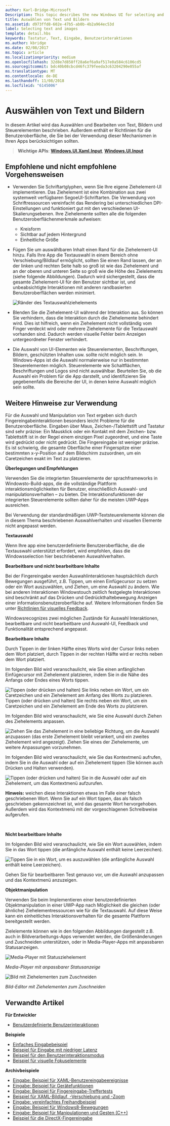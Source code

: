 ```yaml
---
author: Karl-Bridge-Microsoft
Description: This topic describes the new Windows UI for selecting and manipulating text, images, and controls and provides user experience guidelines that should be considered when using these new selection and manipulation mechanisms in your UWP app.
title: Auswählen von Text und Bildern
ms.assetid: d973ffd8-602e-47b5-ab0b-4b2a964ec53d
label: Selecting text and images
template: detail.hbs
keywords: Tastatur, Text, Eingabe, Benutzerinteraktionen
ms.author: kbridge
ms.date: 02/08/2017
ms.topic: article
ms.localizationpriority: medium
ms.openlocfilehash: 32d8e7d858ff28a6ef6a9af517e0a584c6106cd5
ms.sourcegitcommit: bdc40b08cbcd46fc379feeda3c63204290e055af
ms.translationtype: MT
ms.contentlocale: de-DE
ms.lasthandoff: 11/08/2018
ms.locfileid: "6145006"
---
```

# <a name="selecting-text-and-images"></a>Auswählen von Text und Bildern


In diesem Artikel wird das Auswählen und Bearbeiten von Text, Bildern und Steuerelementen beschrieben. Außerdem enthält er Richtlinien für die Benutzeroberfläche, die Sie bei der Verwendung dieser Mechanismen in Ihren Apps berücksichtigen sollten.

> **Wichtige APIs**: [**Windows.UI.Xaml.Input**](https://msdn.microsoft.com/library/windows/apps/br227994), [**Windows.UI.Input**](https://msdn.microsoft.com/library/windows/apps/br242084)
 


## <a name="dos-and-donts"></a>Empfohlene und nicht empfohlene Vorgehensweisen


-   Verwenden Sie Schriftartglyphen, wenn Sie Ihre eigene Ziehelement-UI implementieren. Das Ziehelement ist eine Kombination aus zwei systemweit verfügbaren SegoeUI-Schriftarten. Die Verwendung von Schriftressourcen vereinfacht das Rendering bei unterschiedlichen DPI-Einstellungen und funktioniert gut mit den verschiedenen UI-Skalierungsebenen. Ihre Ziehelemente sollten alle die folgenden Benutzeroberflächenmerkmale aufweisen:

    -   Kreisform
    -   Sichtbar auf jedem Hintergrund
    -   Einheitliche Größe
-   Fügen Sie um auswählbaren Inhalt einen Rand für die Ziehelement-UI hinzu. Falls Ihre App die Textauswahl in einem Bereich ohne Verschiebung/Bildlauf ermöglicht, sollten Sie einen Rand lassen, der an der linken und rechten Seite halb so groß ist wie das Ziehelement und an der oberen und unteren Seite so groß wie die Höhe des Zielelements (siehe folgende Abbildungen). Dadurch wird sichergestellt, dass die gesamte Ziehelement-UI für den Benutzer sichtbar ist, und unbeabsichtigte Interaktionen mit anderen randbasierten Benutzeroberflächen werden minimiert.

    ![Ränder des Textauswahlziehelements](images/textselection-gripper-margins.png)

-   Blenden Sie die Ziehelement-UI während der Interaktion aus. So können Sie verhindern, dass die Interaktion durch die Ziehelemente behindert wird. Dies ist hilfreich, wenn ein Ziehelement nicht vollständig vom Finger verdeckt wird oder mehrere Ziehelemente für die Textauswahl vorhanden sind. Dadurch werden visuelle Fehler beim Anzeigen untergeordneter Fenster verhindert.

-   Die Auswahl von UI-Elementen wie Steuerelementen, Beschriftungen, Bildern, geschützten Inhalten usw. sollte nicht möglich sein. In Windows-Apps ist die Auswahl normalerweise nur in bestimmten Steuerelementen möglich. Steuerelemente wie Schaltflächen, Beschriftungen und Logos sind nicht auswählbar. Beurteilen Sie, ob die Auswahl ein Problem für die App darstellt, und identifizieren Sie gegebenenfalls die Bereiche der UI, in denen keine Auswahl möglich sein sollte. 

## <a name="additional-usage-guidance"></a>Weitere Hinweise zur Verwendung


Für die Auswahl und Manipulation von Text ergeben sich durch Fingereingabeinteraktionen besonders leicht Probleme für die Benutzeroberfläche. Eingaben über Maus, Zeichen-/Tablettstift und Tastatur sind sehr präzise: Ein Mausklick oder ein Kontakt mit dem Zeichen- bzw. Tablettstift ist in der Regel einem einzigen Pixel zugeordnet, und eine Taste wird gedrückt oder nicht gedrückt. Die Fingereingabe ist weniger präzise. Es ist schwierig, die gesamte Oberfläche einer Fingerspitze einer bestimmten x-y-Position auf dem Bildschirm zuzuordnen, um ein Caretzeichen exakt im Text zu platzieren.

**Überlegungen und Empfehlungen**

Verwenden Sie die integrierten Steuerelemente der sprachframeworks in Windowsto-Build-apps, die die vollständige Plattform interaktionsmöglichkeiten für Benutzer, einschließlich Auswahl- und manipulationsverhalten – zu bieten. Die Interaktionsfunktionen der integrierten Steuerelemente sollten daher für die meisten UWP-Apps ausreichen.

Bei Verwendung der standardmäßigen UWP-Textsteuerelemente können die in diesem Thema beschriebenen Auswahlverhalten und visuellen Elemente nicht angepasst werden.

**Textauswahl**

Wenn Ihre app eine benutzerdefinierte Benutzeroberfläche, die die Textauswahl unterstützt erfordert, wird empfohlen, dass die Windowsselection hier beschriebenen Auswahlverhalten.

**Bearbeitbare und nicht bearbeitbare Inhalte**


Bei der Fingereingabe werden Auswahlinteraktionen hauptsächlich durch Bewegungen ausgeführt, z.B. Tippen, um einen Einfügecursor zu setzen oder ein Wort auszuwählen, und Ziehen, um eine Auswahl zu ändern. Wie bei anderen Interaktionen Windowstouch zeitlich festgelegte Interaktionen sind beschränkt auf das Drücken und Gedrückthaltebewegung Anzeigen einer informationsbenutzeroberfläche auf. Weitere Informationen finden Sie unter [Richtlinien für visuelles Feedback](guidelines-for-visualfeedback.md).

Windowsrecognizes zwei möglichen Zustände für Auswahl Interaktionen, bearbeitbare und nicht bearbeitbare und Auswahl-UI, Feedback und Funktionalität entsprechend angepasst.

**Bearbeitbare Inhalte**

Durch Tippen in der linken Hälfte eines Worts wird der Cursor links neben dem Wort platziert, durch Tippen in der rechten Hälfte wird er rechts neben dem Wort platziert.

Im folgenden Bild wird veranschaulicht, wie Sie einen anfänglichen Einfügecursor mit Ziehelement platzieren, indem Sie in die Nähe des Anfangs oder Endes eines Worts tippen.

![Tippen (oder drücken und halten) Sie links neben ein Wort, um ein Caretzeichen und ein Ziehelement am Anfang des Worts zu platzieren. Tippen (oder drücken und halten) Sie rechts neben ein Wort, um ein Caretzeichen und ein Ziehelement am Ende des Worts zu platzieren.](images/textselection-place-caret.png)

Im folgenden Bild wird veranschaulicht, wie Sie eine Auswahl durch Ziehen des Ziehelements anpassen.

![Ziehen Sie das Ziehelement in eine beliebige Richtung, um die Auswahl anzupassen (das erste Ziehelement bleibt verankert, und ein zweites Ziehelement wird angezeigt). Ziehen Sie eines der Ziehelemente, um weitere Anpassungen vorzunehmen.](images/adjust-selection.png)

Im folgenden Bild wird veranschaulicht, wie Sie das Kontextmenü aufrufen, indem Sie in die Auswahl oder auf ein Ziehelement tippen (Sie können auch Drücken und Halten verwenden).

![Tippen (oder drücken und halten) Sie in die Auswahl oder auf ein Ziehelement, um das Kontextmenü aufzurufen.](images/textselection-show-context.png)

**Hinweis:** weichen diese Interaktionen etwas im Falle einer falsch geschriebenen Wort. Wenn Sie auf ein Wort tippen, das als falsch geschrieben gekennzeichnet ist, wird das gesamte Wort hervorgehoben. Außerdem wird das Kontextmenü mit der vorgeschlagenen Schreibweise aufgerufen.

 

**Nicht bearbeitbare Inhalte**

Im folgenden Bild wird veranschaulicht, wie Sie ein Wort auswählen, indem Sie in das Wort tippen (die anfängliche Auswahl enthält keine Leerzeichen).

![Tippen Sie in ein Wort, um es auszuwählen (die anfängliche Auswahl enthält keine Leerzeichen).](images/select-word.png)

Gehen Sie für bearbeitbaren Test genauso vor, um die Auswahl anzupassen und das Kontextmenü anzuzeigen.

**Objektmanipulation**

Verwenden Sie beim Implementieren einer benutzerdefinierten Objektmanipulation in einer UWP-App nach Möglichkeit die gleichen (oder ähnliche) Ziehelementressourcen wie für die Textauswahl. Auf diese Weise kann ein einheitliches Interaktionsverhalten für die gesamte Plattform bereitgestellt werden.

Zielelemente können wie in den folgenden Abbildungen dargestellt z.B. auch in Bildverarbeitungs-Apps verwendet werden, die Größenänderungen und Zuschneiden unterstützen, oder in Media-Player-Apps mit anpassbaren Statusanzeigen.

![Media-Player mit Statusziehelement](images/gripper-mediaplayer.png)

*Media-Player mit anpassbarer Statusanzeige*

![Bild mit Ziehelementen zum Zuschneiden](images/gripper-imagemanip.png)

*Bild-Editor mit Ziehelementen zum Zuschneiden*

## <a name="related-articles"></a>Verwandte Artikel



**Für Entwickler**
* [Benutzerdefinierte Benutzerinteraktionen](https://msdn.microsoft.com/library/windows/apps/mt185599)

**Beispiele**
* [Einfaches Eingabebeispiel](https://go.microsoft.com/fwlink/p/?LinkID=620302)
* [Beispiel für Eingabe mit niedriger Latenz](https://go.microsoft.com/fwlink/p/?LinkID=620304)
* [Beispiel für den Benutzerinteraktionsmodus](https://go.microsoft.com/fwlink/p/?LinkID=619894)
* [Beispiel für visuelle Fokuselemente](https://go.microsoft.com/fwlink/p/?LinkID=619895)

**Archivbeispiele**
* [Eingabe: Beispiel für XAML-Benutzereingabeereignisse](https://go.microsoft.com/fwlink/p/?linkid=226855)
* [Eingabe: Beispiel für Gerätefunktionen](https://go.microsoft.com/fwlink/p/?linkid=231530)
* [Eingabe: Beispiel für Fingereingabe-Treffertests](https://go.microsoft.com/fwlink/p/?linkid=231590)
* [Beispiel für XAML-Bildlauf, -Verschiebung und -Zoom](https://go.microsoft.com/fwlink/p/?linkid=251717)
* [Eingabe: vereinfachtes Freihandbeispiel](https://go.microsoft.com/fwlink/p/?linkid=246570)
* [Eingabe: Beispiel für Windows8-Bewegungen](https://go.microsoft.com/fwlink/p/?LinkId=264995)
* [Eingabe: Beispiel für Manipulationen und Gesten (C++)](https://go.microsoft.com/fwlink/p/?linkid=231605)
* [Beispiel für die DirectX-Fingereingabe](https://go.microsoft.com/fwlink/p/?LinkID=231627)
 

 




